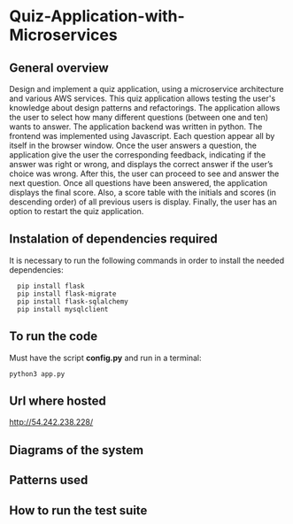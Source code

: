 # Quiz-Application-with-Microservices

## General overview
Design and implement a quiz application, using a microservice architecture and various AWS services. This quiz application allows testing the user's knowledge about design patterns and refactorings. The application allows the user to select how many different questions (between one and ten) wants to answer. The application backend was written in python. The frontend was implemented using Javascript. Each question appear all by itself in the browser window. Once the user answers a question, the application give the user the corresponding feedback, indicating if the answer was right or wrong, and displays the correct answer if the user’s choice was wrong. After this, the user can proceed to see and answer the next question. Once all questions have been answered, the application displays the final score. Also, a score table with the initials and scores (in descending order) of all previous users is display. Finally, the user has an option to restart the quiz application.




## Instalation of dependencies required

 It is necessary to run the following commands in order to install the needed dependencies:

 ```
   pip install flask
   pip install flask-migrate
   pip install flask-sqlalchemy
   pip install mysqlclient
 ```
## To run the code
Must have the script **config.py** and run in a terminal: 

`python3 app.py`

## Url where hosted
http://54.242.238.228/

## Diagrams of the system

## Patterns used

## How to run the test suite

